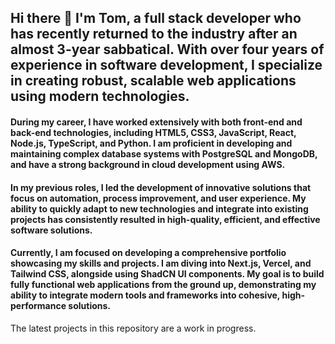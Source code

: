 ## Hi there 👋 I'm Tom, a full stack developer who has recently returned to the industry after an almost 3-year sabbatical. With over four years of experience in software development, I specialize in creating robust, scalable web applications using modern technologies.

#### During my career, I have worked extensively with both front-end and back-end technologies, including HTML5, CSS3, JavaScript, React, Node.js, TypeScript, and Python. I am proficient in developing and maintaining complex database systems with PostgreSQL and MongoDB, and have a strong background in cloud development using AWS.

#### In my previous roles, I led the development of innovative solutions that focus on automation, process improvement, and user experience. My ability to quickly adapt to new technologies and integrate into existing projects has consistently resulted in high-quality, efficient, and effective software solutions.

#### Currently, I am focused on developing a comprehensive portfolio showcasing my skills and projects. I am diving into Next.js, Vercel, and Tailwind CSS, alongside using ShadCN UI components. My goal is to build fully functional web applications from the ground up, demonstrating my ability to integrate modern tools and frameworks into cohesive, high-performance solutions.

The latest projects in this repository are a work in progress.
